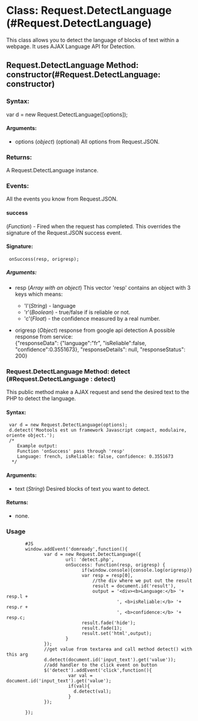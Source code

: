 Class: Request.DetectLanguage (#Request.DetectLanguage)
========================================================

This class allows you to detect the language of blocks of text within a webpage. It uses AJAX Language API for Detection.


Request.DetectLanguage Method: constructor(#Request.DetectLanguage: constructor)
--------------------------------------------------------------------------------

### Syntax: 

var d = new Request.DetectLanguage([options]);
 
#### Arguments:
  
- options (*object*) (optional) All options from Request.JSON.      

### Returns:

A Request.DetectLanguage instance.

### Events:

All the events you know from Request.JSON.

#### success

(*Function*) - Fired when the request has completed. This overrides the signature of the Request.JSON success event.

#### Signature:

     onSuccess(resp, origresp);

##### Arguments:

- resp (*Array with an object*) This vector 'resp' contains an object with 3 keys which means:
     * 'l'(*String*) - language
     * 'r'(*Boolean*) - true/false if is reliable or not.
     * 'c'(*Float*) - the confidence measured by a real number.  

- origresp (*Object*) response from google api detection 
                 A possible response from service:  
                 {"responseData": {"language":"fr",
                                   "isReliable":false,
                                   "confidence":0.3551673}, 
                 "responseDetails": null, 
                 "responseStatus": 200} 

### Request.DetectLanguage Method: detect (#Request.DetectLanguage : detect)

This public method make a AJAX request and send the desired text to the PHP to detect the language.

#### Syntax:
     var d = new Request.DetectLanguage(options);
     d.detect('Mootools est un framework Javascript compact, modulaire, oriente object.');    
     /* 
        Example output:
        Function 'onSuccess' pass through 'resp'
        Language: french, isReliable: false, confidence: 0.3551673
      */  

#### Arguments:

- text (*String*) Desired blocks of text you want to detect.

#### Returns:

- none.

### Usage

           #JS
           window.addEvent('domready',function(){                  
                  var d = new Request.DetectLanguage({
                          url: 'detect.php',
                          onSuccess: function(resp, origresp) {
                                if(window.console){console.log(origresp)} 
                                var resp = resp[0],
                                    //the div where we put out the result
                                    result = document.id('result'),
                                    output = '<div><b>Language:</b> '+ resp.l + 
                                             ', <b>isReliable:</b> '+ resp.r +
                                             ', <b>confidence:</b> '+ resp.c; 
                                result.fade('hide');
                                result.fade(1);
                                result.set('html',output);                                 
                          } 
                  });
                  //get value from textarea and call method detect() with this arg
                  d.detect(document.id('input_text').get('value'));
                  //add handler to the click event on button
                  $('detect').addEvent('click',function(){
                           var val = document.id('input_text').get('value');
                           if(val){
                             d.detect(val);
                           }
                  });

           }); 
